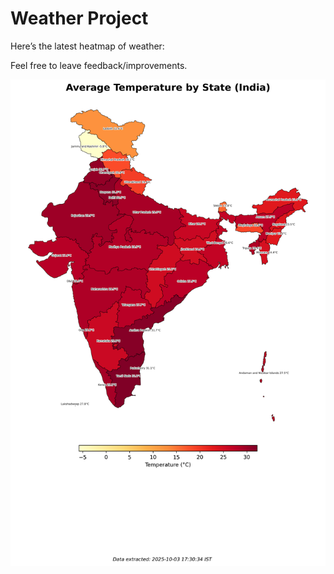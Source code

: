 # Weather Project

Here’s the latest heatmap of weather:

Feel free to leave feedback/improvements.

![India Heatmap](docs/assets/india_heatmap.png?v=DFBAE4)
